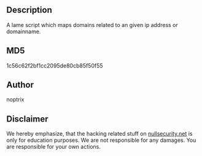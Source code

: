Description
-----------
A lame script which maps domains related to an given ip address or domainname.

MD5
---
1c56c62f2bf1cc2095de80cb85f50f55

Author
------
noptrix

Disclaimer
----------
We hereby emphasize, that the hacking related stuff on
[nullsecurity.net](http://nullsecurity.net) is only for education purposes.
We are not responsible for any damages. You are responsible for your own
actions.
